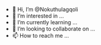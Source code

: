 - 👋 Hi, I’m @Nokuthulagqoli
- 👀 I’m interested in ...
- 🌱 I’m currently learning ...
- 💞️ I’m looking to collaborate on ...
- 📫 How to reach me ...

<!---
Nokuthulagqoli/Nokuthulagqoli is a ✨ special ✨ repository because its `README.md` (this file) appears on your GitHub profile.
You can click the Preview link to take a look at your changes.
--->
